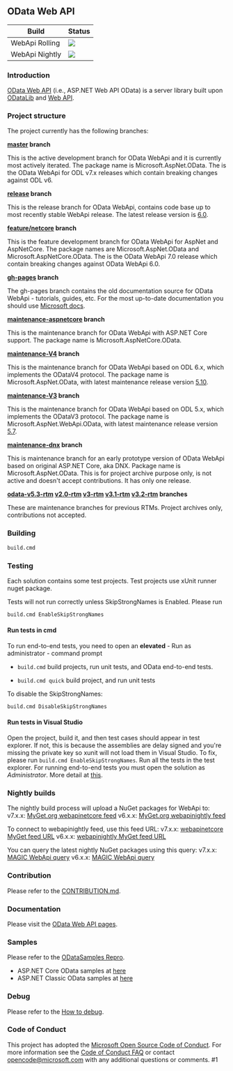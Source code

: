 ## OData Web API

 Build  | Status
--------|---------
WebApi Rolling | <img src="https://identitydivision.visualstudio.com/OData/_apis/build/status/WebApi/WebApi-master-pipeline-Rolling"/> 
WebApi Nightly | <img src="https://identitydivision.visualstudio.com/OData/_apis/build/status/WebApi/WebApi-master-pipeline-Nightly"/> 

### Introduction

[OData Web API](https://docs.microsoft.com/en-us/odata/webapi/getting-started) (i.e., ASP.NET Web API OData) is a server library built upon [ODataLib](https://github.com/OData/odata.net/) and [Web API](http://www.asp.net/web-api).

### Project structure

The project currently has the following branches:

**[master](https://github.com/OData/Webapi/tree/master) branch**

This is the active development branch for OData WebApi and it is currently most actively iterated. The package name is Microsoft.AspNet.OData. The is the OData WebApi for ODL v7.x releases which contain breaking changes against ODL v6.

**[release](https://github.com/OData/Webapi/tree/release) branch**

This is the release branch for OData WebApi, contains code base up to most recently stable WebApi release. The latest release version is [6.0](https://www.nuget.org/packages/Microsoft.AspNet.OData/6.0.0).

**[feature/netcore](https://github.com/OData/Webapi/tree/feature/netcore) branch**

This is the feature development branch for OData WebApi for AspNet and AspNetCore. The package names are Microsoft.AspNet.OData and Microsoft.AspNetCore.OData. The is the OData WebApi 7.0 release which contain breaking changes against OData WebApi 6.0.

**[gh-pages](https://github.com/OData/WebApi/tree/gh-pages) branch**

The gh-pages branch contains the old documentation source for OData WebApi - tutorials, guides, etc. For the most up-to-date documentation you should use [Microsoft docs](https://docs.microsoft.com/en-us/odata).

**[maintenance-aspnetcore](https://github.com/OData/Webapi/tree/maintenance-aspnetcore) branch**

This is the maintenance branch for OData WebApi with ASP.NET Core support. The package name is Microsoft.AspNetCore.OData.

**[maintenance-V4](https://github.com/OData/Webapi/tree/maintenance-V4) branch**

This is the maintenance branch for OData WebApi based on ODL 6.x, which implements the ODataV4 protocol. The package name is Microsoft.AspNet.OData, with latest maintenance release version [5.10](https://www.nuget.org/packages/Microsoft.AspNet.OData/5.10.0).

**[maintenance-V3](https://github.com/OData/Webapi/tree/maintenance-V3) branch**

This is the maintenance branch for OData WebApi based on ODL 5.x, which implements the ODataV3 protocol. The package name is Microsoft.AspNet.WebApi.OData, with latest maintenance release version [5.7](https://www.nuget.org/packages/Microsoft.AspNet.WebApi.OData/5.7.0).

**[maintenance-dnx](https://github.com/OData/Webapi/tree/maintenance-dnx) branch**

This is maintenance branch for an early prototype version of OData WebApi based on original ASP.NET Core, aka DNX. Package name is Microsoft.AspNet.OData. This is for project archive purpose only, is not active and doesn't accept contributions. It has only one release.

**[odata-v5.3-rtm](https://github.com/OData/WebApi/tree/odata-v5.3-rtm) [v2.0-rtm](https://github.com/OData/WebApi/tree/v2.0-rtm) [v3-rtm](https://github.com/OData/WebApi/tree/odata-v3-rtm) [v3.1-rtm](https://github.com/OData/WebApi/tree/v3.1-rtm) [v3.2-rtm](https://github.com/OData/WebApi/tree/v3.2-rtm) branches**

These are maintenance branches for previous RTMs. Project archives only, contributions not accepted.

### Building

```sh
build.cmd
```

### Testing

Each solution contains some test projects. Test projects use xUnit runner nuget package.

Tests will not run correctly unless SkipStrongNames is Enabled. Please run

```sh
build.cmd EnableSkipStrongNames
```

#### Run tests in cmd

To run end-to-end tests, you need to open an **elevated** - Run as administrator - command prompt

* `build.cmd` build projects, run unit tests, and OData end-to-end tests.

* `build.cmd quick` build project, and run unit tests

To disable the SkipStrongNames:

```sh
build.cmd DisableSkipStrongNames
```

#### Run tests in Visual Studio

Open the project, build it, and then test cases should appear in test explorer. If not, this is because the assemblies are delay signed and you're missing the private key so xunit will not load them in Visual Studio. To fix, please run `build.cmd EnableSkipStrongNames`. Run all the tests in the test explorer. For running end-to-end tests you must open the solution as *Administrator*. More detail at [this](https://docs.microsoft.com/en-us/odata/webapi/unittest-e2etest).

### Nightly builds

The nightly build process will upload a NuGet packages for WebApi to:
 v7.x.x: [MyGet.org webapinetcore feed](https://www.myget.org/gallery/webapinetcore)
 v6.x.x: [MyGet.org webapinightly feed](https://www.myget.org/gallery/webapinightly)

To connect to webapinightly feed, use this feed URL:
 v7.x.x: [webapinetcore MyGet feed URL](https://www.myget.org/F/webapinetcore)
 v6.x.x: [webapinightly MyGet feed URL](https://www.myget.org/F/webapinightly)

You can query the latest nightly NuGet packages using this query:
 v7.x.x: [MAGIC WebApi query](https://www.myget.org/F/webapinetcore/Packages?$select=Id,Version&$orderby=Version%20desc&$top=4&$format=application/json)
 v6.x.x: [MAGIC WebApi query](https://www.myget.org/F/webapinightly/Packages?$select=Id,Version&$orderby=Version%20desc&$top=4&$format=application/json)

### Contribution

Please refer to the [CONTRIBUTION.md](https://github.com/OData/WebApi/blob/master/.github/CONTRIBUTION.md).

### Documentation

Please visit the [OData Web API pages](https://docs.microsoft.com/en-us/odata/webapi/getting-started).

### Samples

Please refer to the [ODataSamples Repro](https://github.com/OData/ODataSamples).

* ASP.NET Core OData samples at [here](https://github.com/OData/ODataSamples/tree/master/WebApiCore)
* ASP.NET Classic OData samples at [here](https://github.com/OData/ODataSamples/tree/master/WebApiClassic)

### Debug

Please refer to the [How to debug](https://docs.microsoft.com/en-us/odata/webapi/debugging).

### Code of Conduct

This project has adopted the [Microsoft Open Source Code of Conduct](https://opensource.microsoft.com/codeofconduct/). For more information see the [Code of Conduct FAQ](https://opensource.microsoft.com/codeofconduct/faq/) or contact [opencode@microsoft.com](mailto:opencode@microsoft.com) with any additional questions or comments.
#1
